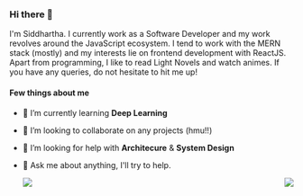 ### Hi there 👋

I'm Siddhartha. I currently work as a Software Developer and my work revolves around the JavaScript ecosystem. I tend to work with the MERN stack (mostly) and my interests lie on frontend development with ReactJS. Apart from programming, I like to read Light Novels and watch animes. If you have any queries, do not hesitate to hit me up!


#### Few things about me
- 🌱 I’m currently learning **Deep Learning**
- 👯 I’m looking to collaborate on any projects (hmu!!)
- 🤔 I’m looking for help with **Architecure** & **System Design**
- 💬 Ask me about anything, I'll try to help.

  <img align="left" src="https://github-readme-stats.vercel.app/api?username=SiddharthaSauravGogoi&show_icons=true&hide=prs,contribs" />
  <img align="right" src="https://github-readme-stats.vercel.app/api/top-langs/?username=SiddharthaSauravGogoi&layout=compact" />
